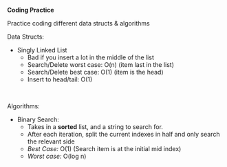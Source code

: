 **Coding Practice**

Practice coding different data structs & algorithms

Data Structs:
- Singly Linked List
  * Bad if you insert a lot in the middle of the list
  * Search/Delete worst case: O(n) (item last in the list)
  * Search/Delete best case: O(1) (item is the head)
  * Insert to head/tail: O(1)

<br>

Algorithms:
- Binary Search: 
    * Takes in a **sorted** list, and a string to search for.
    * After each iteration, split the current indexes in half and only search the relevant side
    * *Best Case:* O(1) (Search item is at the initial mid index)
    * *Worst case:* O(log n) 
    